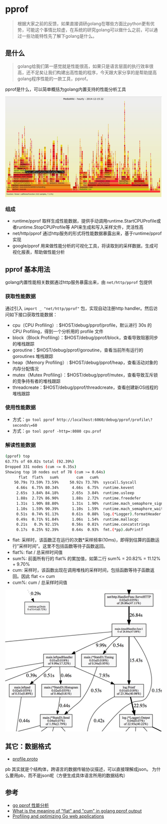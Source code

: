 # pprof
> 根据大家之前的反馈，如果直接调研golang在哪些方面比python更有优势，可能这个事情比较虚，在系统的研究golang可以做什么之前，可以通过一些功能特性先了解下golang是什么。

## 是什么

> golang给我们第一感觉就是性能很高，如果只是语言层面的执行效率很高，还不足矣让我们构建出高性能的程序，今天跟大家分享的是帮助提高golang程序性能的一款工具，pprof。

pprof是什么，可以简单概括为golang内置支持的性能分析工具

![](imgs/15921206750524/15922997904719.jpg)


### 组成
- runtime/pprof 取样生成性能数据，提供手动调用runtime.StartCPUProfile或者runtime.StopCPUProfile等 API来生成和写入采样文件，灵活性高
- net/http/pprof 通过http服务的形式将性能数据暴露出来，基于runtime/pprof实现
- google/pprof 用来做性能分析的可视化工具，将读取到的采样数据，生成可视化报表，帮助做性能分析

## pprof 基本用法
golang内置性能相关数据通过http服务暴露出来，由 `net/http/pprof` 包提供

### 获取性能数据
通过引入 `import _ "net/http/pprof"` 包，实现自动注册http handler。然后访问如下接口获取性能数据：

- cpu（CPU Profiling）: $HOST/debug/pprof/profile，默认进行 30s 的 CPU Profiling，得到一个分析用的 profile 文件
- block（Block Profiling）：$HOST/debug/pprof/block，查看导致阻塞同步的堆栈跟踪
- goroutine：$HOST/debug/pprof/goroutine，查看当前所有运行的 goroutines 堆栈跟踪
- heap（Memory Profiling）: $HOST/debug/pprof/heap，查看活动对象的内存分配情况
- mutex（Mutex Profiling）：$HOST/debug/pprof/mutex，查看导致互斥锁的竞争持有者的堆栈跟踪
- threadcreate：$HOST/debug/pprof/threadcreate，查看创建新OS线程的堆栈跟踪

### 使用性能数据
- 方式：`go tool pprof http://localhost:6060/debug/pprof/profile\?seconds\=60`
- 方式：`go tool pprof -http=:8080 cpu.prof`


### 解读性能数据
```bash
(pprof) top
63.77s of 69.02s total (92.39%)
Dropped 331 nodes (cum <= 0.35s)
Showing top 10 nodes out of 78 (cum >= 0.64s)
      flat  flat%   sum%        cum   cum%
    50.79s 73.59% 73.59%     50.92s 73.78%  syscall.Syscall
     4.66s  6.75% 80.34%      4.66s  6.75%  runtime.kevent
     2.65s  3.84% 84.18%      2.65s  3.84%  runtime.usleep
     1.88s  2.72% 86.90%      1.88s  2.72%  runtime.freedefer
     1.31s  1.90% 88.80%      1.31s  1.90%  runtime.mach_semaphore_signal
     1.10s  1.59% 90.39%      1.10s  1.59%  runtime.mach_semaphore_wait
     0.51s  0.74% 91.13%      0.61s  0.88%  log.(*Logger).formatHeader
     0.49s  0.71% 91.84%      1.06s  1.54%  runtime.mallocgc
     0.21s   0.3% 92.15%      0.56s  0.81%  runtime.concatstrings
     0.17s  0.25% 92.39%      0.64s  0.93%  fmt.(*pp).doPrintf
```

- flat: 采样时，该函数正在运行的次数*采样频率(10ms)，即得到估算的函数运行”采样时间”。这里不包括函数等待子函数返回。
- flat%: flat / 总采样时间值
- sum%: 前面所有行的 flat% 的累加值，如第二行 sum% = 20.82% = 11.12% + 9.70%
- cum: 采样时，该函数出现在调用堆栈的采样时间，包括函数等待子函数返回。因此 flat <= cum
- cum%: cum / 总采样时间值


![](imgs/15921206750524/15922995134839.jpg)


## 其它：数据格式
- [profile.proto](https://github.com/google/pprof/blob/master/proto/profile.proto)

pb 其实就是个结构体，跨语言的数据传输协议描述，可以直接理解成json。
为什么要用pb，而不是json呢（方便生成具体语言所用的数据结构）

## 参考
- [go pprof 性能分析](https://wudaijun.com/2018/04/go-pprof/)
- [What is the meaning of "flat" and "cum" in golang pprof output](https://www.reddit.com/r/golang/comments/7ony5f/what_is_the_meaning_of_flat_and_cum_in_golang/dsb37ug/)
- [Profiling and optimizing Go web applications](https://artem.krylysov.com/blog/2017/03/13/profiling-and-optimizing-go-web-applications/)


